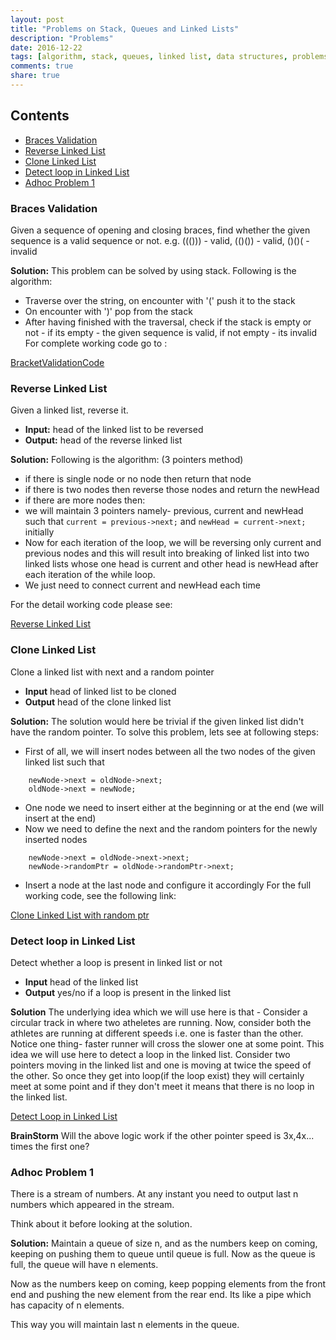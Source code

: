 ```yaml
---
layout: post
title: "Problems on Stack, Queues and Linked Lists"
description: "Problems"
date: 2016-12-22
tags: [algorithm, stack, queues, linked list, data structures, problems]
comments: true
share: true
---
```

## Contents

- [Braces Validation](#braces-validation)
- [Reverse Linked List](#reverse-linked-list)
- [Clone Linked List](#clone-linked-list)
- [Detect loop in Linked List](#detect-loop-in-linked-list)
- [Adhoc Problem 1](#adhoc-problem-1)


### Braces Validation

Given a sequence of opening and closing braces, find whether the given sequence is a valid sequence or not. e.g. ((())) - valid,  (()()) - valid, ()()(  - invalid

**Solution:** This problem can be solved by using stack. Following is the algorithm:

* Traverse over the string, on encounter with '(' push it to the stack
* On encounter with ')' pop from the stack
* After having finished with the traversal, check if the stack is empty or not - if its empty - the given sequence is valid, if not empty - its invalid
For complete working code go to :

[BracketValidationCode](https://github.com/dummybyte/CodeBlog/blob/master/BracketValidation.cpp)


### Reverse Linked List

Given a linked list, reverse it.

* **Input:** head of the linked list to be reversed
* **Output:** head of the reverse linked list

**Solution:** Following is the algorithm: (3 pointers method)

* if there is single node or no node then return that node
* if there is two nodes then reverse those nodes and return the newHead
* if there are more nodes then:
* we will maintain 3 pointers namely- previous, current and newHead such that ```current = previous->next;``` and ```newHead = current->next;``` initially
* Now for each iteration of the loop, we will be reversing only current and previous nodes and this will result into breaking of linked list into two linked lists whose one head is current and other head is newHead after each iteration of the while loop.
* We just need to connect current and newHead each time

For the detail working code please see:

[Reverse Linked List](https://github.com/dummybyte/CodeBlog/blob/master/ReverseLinkedList.cpp)


### Clone Linked List
Clone a linked list with next and a random pointer

* **Input** head of linked list to be cloned
* **Output** head of the clone linked list

**Solution:** The solution would here be trivial if the given linked list didn't have the random pointer.
To solve this problem, lets see at following steps:

* First of all, we will insert nodes between all the two nodes of the given linked list such that

```
    newNode->next = oldNode->next;
    oldNode->next = newNode;
```
* One node we need to insert either at the beginning or at the end (we will insert at the end)
* Now we need to define the next and the random pointers for the newly inserted nodes

```
    newNode->next = oldNode->next->next;
    newNode->randomPtr = oldNode->randomPtr->next;
```

* Insert a node at the last node and configure it accordingly
For the full working code, see the following link:

[Clone Linked List with random ptr](https://github.com/dummybyte/CodeBlog/blob/master/CloneLinkedListRndPtr.cpp)


### Detect loop in Linked List
Detect whether a loop is present in linked list or not

* **Input** head of the linked list
* **Output** yes/no if a loop is present in the linked list

**Solution** The underlying idea which we will use here is that - Consider a circular track in where two atheletes are running. Now, consider both the athletes are running at different speeds i.e. one is faster than the other. Notice one thing- faster runner will cross the slower one at some point.
This idea we will use here to detect a loop in the linked list. Consider two pointers moving in the linked list and one is moving at twice the speed of the other. So once they get into loop(if the loop exist) they will certainly meet at some point and if they don't meet it means that there is no loop in the linked list.

[Detect Loop in Linked List](https://github.com/dummybyte/CodeBlog/blob/master/LoopInLinkedList.cpp)

**BrainStorm** Will the above logic work if the other pointer speed is 3x,4x... times the first one?


### Adhoc Problem 1

There is a stream of numbers. At any instant you need to output last n numbers which appeared in the stream.

Think about it before looking at the solution.

**Solution:** Maintain a queue of size n, and as the numbers keep on coming, keeping on pushing them to queue until queue is full. Now as the queue is full, the queue will have n elements.

Now as the numbers keep on coming, keep popping elements from the front end and pushing the new element from the rear end. Its like a pipe which has capacity of n elements.

This way you will maintain last n elements in the queue.

